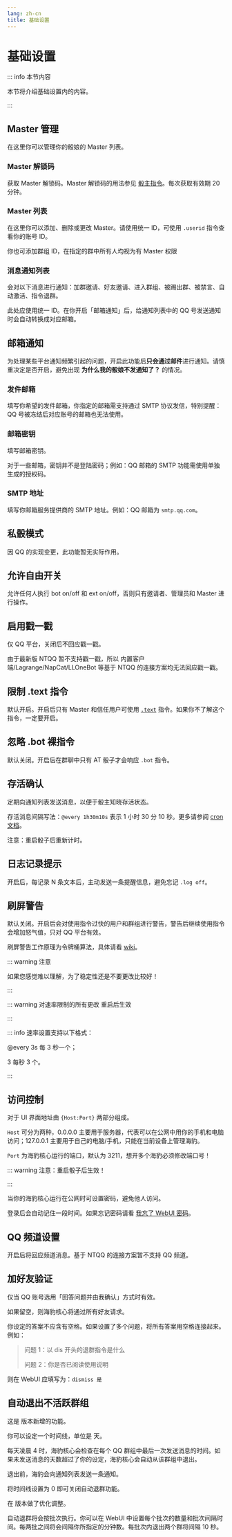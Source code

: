 ```yaml
---
lang: zh-cn
title: 基础设置
---
```


# 基础设置

::: info 本节内容

本节将介绍基础设置内的内容。

:::

## Master 管理

在这里你可以管理你的骰娘的 Master 列表。

### Master 解锁码

获取 Master 解锁码。Master 解锁码的用法参见 [骰主指令](../use/core.md#master-骰主指令)。每次获取有效期 20 分钟。

### Master 列表

在这里你可以添加、删除或更改 Master。请使用统一 ID，可使用 `.userid` 指令查看你的账号 ID。

你也可添加群组 ID，在指定的群中所有人均视为有 Master 权限

### 消息通知列表

会对以下消息进行通知：加群邀请、好友邀请、进入群组、被踢出群、被禁言、自动激活、指令退群。

此处应使用统一 ID。在你开启「邮箱通知」后，给通知列表中的 QQ 号发送通知时会自动转换成对应邮箱。

## 邮箱通知

为处理某些平台通知频繁引起的问题，开启此功能后**只会通过邮件**进行通知。请慎重决定是否开启，避免出现 **为什么我的骰娘不发通知了？** 的情况。

### 发件邮箱

填写你希望的发件邮箱，你指定的邮箱需支持通过 SMTP 协议发信，特别提醒：QQ 号被冻结后对应账号的邮箱也无法使用。

### 邮箱密钥

填写邮箱密钥。

对于一些邮箱，密钥并不是登陆密码；例如：QQ 邮箱的 SMTP 功能需使用单独生成的授权码。

### SMTP 地址

填写你邮箱服务提供商的 SMTP 地址。例如：QQ 邮箱为 `smtp.qq.com`。

## 私骰模式

因 QQ 的实现变更，此功能暂无实际作用。

## 允许自由开关

允许任何人执行 bot on/off 和 ext on/off，否则只有邀请者、管理员和 Master 进行操作。

## 启用戳一戳

仅 QQ 平台，关闭后不回应戳一戳。

由于最新版 NTQQ 暂不支持戳一戳，所以 内置客户端/Lagrange/NapCat/LLOneBot 等基于 NTQQ 的连接方案均无法回应戳一戳。

## 限制 .text 指令

默认开启。开启后只有 Master 和信任用户可使用 [`.text`](../use/fun.md#text-文本模板测试) 指令。如果你不了解这个指令，一定要开启。

## 忽略 .bot 裸指令

默认关闭。开启后在群聊中只有 AT 骰子才会响应 `.bot` 指令。

## 存活确认

定期向通知列表发送消息，以便于骰主知晓存活状态。

存活消息间隔写法：`@every 1h30m10s` 表示 1 小时 30 分 10 秒。更多请参阅 [cron 文档](https://pkg.go.dev/github.com/robfig/cron)。

注意：重启骰子后重新计时。

## 日志记录提示

开启后，每记录 N 条文本后，主动发送一条提醒信息，避免忘记 `.log off`。

## 刷屏警告

默认关闭。开启后会对使用指令过快的用户和群组进行警告，警告后继续使用指令会增加怒气值，只对 QQ 平台有效。

刷屏警告工作原理为令牌桶算法，具体请看 [wiki](https://en.wikipedia.org/wiki/Token_bucket)。

::: warning 注意

如果您感觉难以理解，为了稳定性还是不要更改比较好！

:::

::: warning 对速率限制的所有更改 重启后生效

:::

::: info 速率设置支持以下格式：

@every 3s 每 3 秒一个；

3 每秒 3 个。

:::

## 访问控制

对于 UI 界面地址由 `{Host:Port}` 两部分组成。

`Host` 可分为两种，0.0.0.0 主要用于服务器，代表可以在公网中用你的手机和电脑访问；127.0.0.1 主要用于自己的电脑/手机，只能在当前设备上管理海豹。

`Port` 为海豹核心运行的端口，默认为 3211，想开多个海豹必须修改端口号！

::: warning 注意：重启骰子后生效！

:::

当你的海豹核心运行在公网时可设置密码，避免他人访问。

登录后会自动记住一段时间。如果忘记密码请看 [我忘了 WebUI 密码](../use/faq.md#我忘了-webui-密码)。  

## QQ 频道设置

开启后将回应频道消息。基于 NTQQ 的连接方案暂不支持 QQ 频道。

## 加好友验证

仅当 QQ 账号选用「回答问题并由我确认」方式时有效。  

如果留空，则海豹核心将通过所有好友请求。  

你设定的答案不应含有空格。如果设置了多个问题，将所有答案用空格连接起来。例如：  

> 问题 1：以 dis 开头的退群指令是什么  
>
> 问题 2：你是否已阅读使用说明  

则在 WebUI 应填写为：`dismiss 是`  

## 自动退出不活跃群组 <Badge type="tip" text="v1.4.2" />  

这是 <Badge type="tip" text="v1.4.2" /> 版本新增的功能。

你可以设定一个时间线，单位是 天。

每天凌晨 4 时，海豹核心会检查在每个 QQ 群组中最后一次发送消息的时间。如果未发送消息的天数超过了你的设定，海豹核心会自动从该群组中退出。

退出前，海豹会向通知列表发送一条通知。

将时间线设置为 0 即可关闭自动退群功能。

在 <Badge type="tip" text="v1.4.4" /> 版本做了优化调整。

自动退群将会按批次执行。你可以在 WebUI 中设置每个批次的数量和批次间隔时间。每两批之间将会间隔你所指定的分钟数。每批次内退出两个群将间隔 10 秒。

